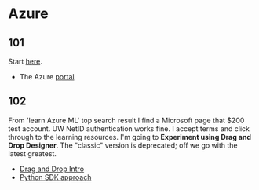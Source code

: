 # Azure

## 101

Start [here](https://docs.microsoft.com/en-us/learn/azure/). 

- The Azure [portal](https://portal.azure.com/#home)

## 102

From 'learn Azure ML' top search result I find a Microsoft page that $200 test account. UW NetID 
authentication works fine. I accept terms and click through to the learning resources. I'm going to 
**Experiment using Drag and Drop Designer**. The "classic" version is deprecated; off we go with 
the latest greatest. 

* [Drag and Drop Intro](https://docs.microsoft.com/en-us/azure/machine-learning/service/tutorial-designer-automobile-price-train-score)
* [Python SDK approach](https://docs.microsoft.com/en-us/azure/machine-learning/service/tutorial-1st-experiment-sdk-setup)

